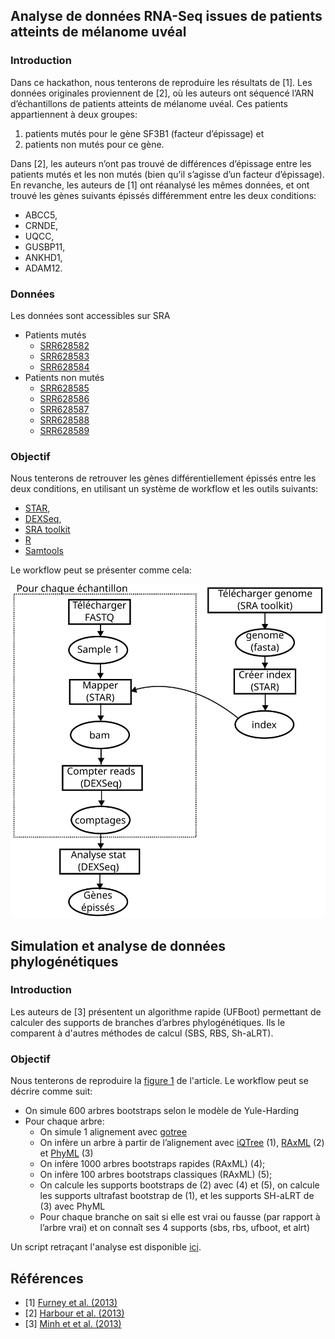 ## Analyse de données RNA-Seq issues de patients atteints de mélanome uvéal

### Introduction
Dans ce hackathon, nous tenterons de reproduire les résultats de [1].
Les données originales proviennent de [2], où les auteurs ont séquencé l’ARN d’échantillons de patients atteints de mélanome uvéal. Ces patients appartiennent à deux groupes:

1. patients mutés pour le gène SF3B1 (facteur d’épissage) et
2. patients non mutés pour ce gène. 

Dans [2], les auteurs n’ont pas trouvé de différences d’épissage entre les patients mutés et les non mutés (bien qu’il s’agisse d’un facteur d’épissage).
En revanche, les auteurs de [1] ont réanalysé les mêmes données, et ont trouvé les gènes suivants épissés différemment entre les deux conditions: 
* ABCC5, 
* CRNDE,
* UQCC,
* GUSBP11,
* ANKHD1,
* ADAM12.

### Données

Les données sont accessibles sur SRA
* Patients mutés 
  * [SRR628582](https://www.ncbi.nlm.nih.gov/sra/?term=SRR628582)
  * [SRR628583](https://www.ncbi.nlm.nih.gov/sra/?term=SRR628583)
  * [SRR628584](https://www.ncbi.nlm.nih.gov/sra/?term=SRR628584)
* Patients non mutés
  * [SRR628585](https://www.ncbi.nlm.nih.gov/sra/?term=SRR628585)
  * [SRR628586](https://www.ncbi.nlm.nih.gov/sra/?term=SRR628586)
  * [SRR628587](https://www.ncbi.nlm.nih.gov/sra/?term=SRR628587)
  * [SRR628588](https://www.ncbi.nlm.nih.gov/sra/?term=SRR628588)
  * [SRR628589](https://www.ncbi.nlm.nih.gov/sra/?term=SRR628589)

### Objectif

Nous tenterons de retrouver les gènes différentiellement épissés entre les deux conditions, en utilisant un système de workflow et les outils suivants:
* [STAR](https://github.com/alexdobin/STAR),
* [DEXSeq](http://bioconductor.org/packages/release/bioc/html/DEXSeq.html),
* [SRA toolkit](https://trace.ncbi.nlm.nih.gov/Traces/sra/sra.cgi?view=software)
* [R](https://cran.r-project.org/)
* [Samtools](http://www.htslib.org/download/)

Le workflow peut se présenter comme cela:

![RNA Workflow](hackathon_1_workflow.svg)

## Simulation et analyse de données phylogénétiques

### Introduction

Les auteurs de [3] présentent un algorithme rapide (UFBoot) permettant de calculer des supports de branches d’arbres phylogénétiques. Ils le comparent à d'autres méthodes de calcul (SBS, RBS, Sh-aLRT).

### Objectif

Nous tenterons de reproduire la [figure 1](https://www.ncbi.nlm.nih.gov/pmc/articles/PMC3670741/figure/mst024-F1) de l'article. Le workflow peut se décrire comme suit:
* On simule 600 arbres bootstraps selon le modèle de Yule-Harding
* Pour chaque arbre:
  * On simule 1 alignement avec [gotree](https://github.com/fredericlemoine/gotree)
  * On infère un arbre à partir de l’alignement avec [iQTree](http://www.iqtree.org/#download) (1), [RAxML](http://sco.h-its.org/exelixis/web/software/raxml/index.html) (2) et [PhyML](http://www.atgc-montpellier.fr/phyml/) (3)
  * On infère 1000 arbres bootstraps rapides (RAxML) (4);
  * On infère 100 arbres bootstraps classiques (RAxML) (5);
  * On calcule les supports bootstraps de (2) avec (4) et (5), on calcule les supports ultrafast bootstrap de (1), et les supports SH-aLRT de (3) avec PhyML
  * Pour chaque branche on sait si elle est vrai ou fausse (par rapport à l’arbre vrai) et on connaît ses 4 supports (sbs, rbs, ufboot, et alrt)

Un script retraçant l'analyse est disponible [ici](https://github.com/fredericlemoine/reprovirtuflow/blob/master/bootstrap/bash_pipeline.sh).

## Références
* [1] [Furney et al. (2013)](https://www.ncbi.nlm.nih.gov/pubmed/23861464)
* [2] [Harbour et al. (2013)](https://www.ncbi.nlm.nih.gov/pubmed/23313955)
* [3] [Minh et et al. (2013)](https://www.ncbi.nlm.nih.gov/pmc/articles/PMC3670741/)
